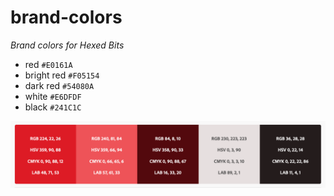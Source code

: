 # brand-colors

*Brand colors for Hexed Bits*

- red `#E0161A`
- bright red `#F05154`
- dark red `#54080A`
- white `#E6DFDF`
- black `#241C1C`

![](colors.png)
